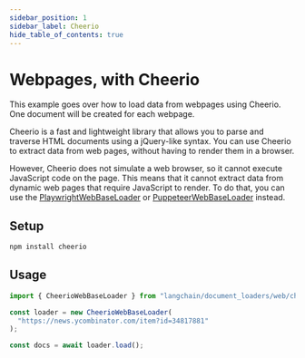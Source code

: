 ```yaml
---
sidebar_position: 1
sidebar_label: Cheerio
hide_table_of_contents: true
---
```


# Webpages, with Cheerio

This example goes over how to load data from webpages using Cheerio. One document will be created for each webpage.

Cheerio is a fast and lightweight library that allows you to parse and traverse HTML documents using a jQuery-like syntax. You can use Cheerio to extract data from web pages, without having to render them in a browser.

However, Cheerio does not simulate a web browser, so it cannot execute JavaScript code on the page. This means that it cannot extract data from dynamic web pages that require JavaScript to render. To do that, you can use the [PlaywrightWebBaseLoader](./web_playwright.md) or [PuppeteerWebBaseLoader](./web_puppeteer.md) instead.

## Setup

```bash npm2yarn
npm install cheerio
```

## Usage

```typescript
import { CheerioWebBaseLoader } from "langchain/document_loaders/web/cheerio";

const loader = new CheerioWebBaseLoader(
  "https://news.ycombinator.com/item?id=34817881"
);

const docs = await loader.load();
```
